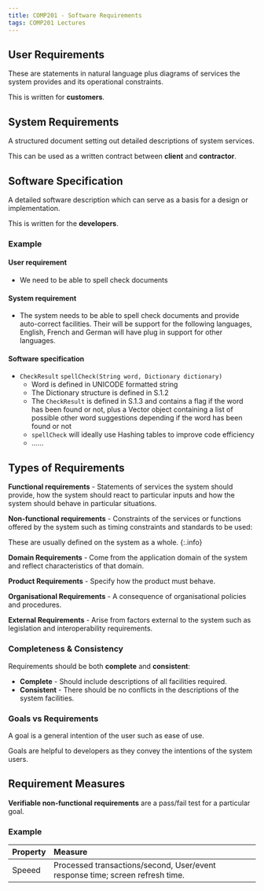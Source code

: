 ```yaml
---
title: COMP201 - Software Requirements
tags: COMP201 Lectures
---
```

## User Requirements
These are statements in natural language plus diagrams of services the system provides and its operational constraints.

This is written for **customers**.

## System Requirements
A structured document setting out detailed descriptions of system services.

This can be used as a written contract between **client** and **contractor**.

## Software Specification
A detailed software description which can serve as a basis for a design or implementation.

This is written for the **developers**.

### Example
#### User requirement

* We need to be able to spell check documents

#### System requirement

* The system needs to be able to spell check documents and provide auto-correct facilities. Their will be support for the following languages, English, French and German will have plug in support for other languages.

#### Software specification

* `CheckResult` `spellCheck(String word, Dictionary dictionary)`
	* Word is defined in UNICODE formatted string
	* The Dictionary structure is defined in S.1.2
	* The `CheckResult` is defined in S.1.3 and contains a flag if the word has been found or not, plus a Vector object containing a list of possible other word suggestions depending if the word has been found or not
	* `spellCheck` will ideally use Hashing tables to improve code efficiency
	* ……
	
## Types of Requirements
**Functional requirements** - Statements of services the system should provide, how the system should react to particular inputs and how the system should behave in particular situations.

**Non-functional requirements** - Constraints of the services or functions offered by the system such as timing constraints and standards to be used:

These are usually defined on the system as a whole.
{:.info}

**Domain Requirements** - Come from the application domain of the system and reflect characteristics of that domain.

**Product Requirements** - Specify how the product must behave.

**Organisational Requirements** - A consequence of organisational policies and procedures. 

**External Requirements** - Arise from factors external to the system such as legislation and interoperability requirements.

### Completeness & Consistency
Requirements should be both **complete** and **consistent**:

* **Complete** - Should include descriptions of all facilities required.
* **Consistent** - There should be no conflicts in the descriptions of the system facilities.

### Goals vs Requirements
A goal is a general intention of the user such as ease of use.

Goals are helpful to developers as they convey the intentions of the system users.

## Requirement Measures
**Verifiable non-functional requirements** are a pass/fail test for a particular goal.

### Example

| Property | Measure |
| :-- | :-- |
| Speeed | Processed transactions/second, User/event response time; screen refresh time.